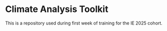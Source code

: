 # Climate Analysis Toolkit


This is a repository used during first week of training for the IE 2025 cohort.

<Insert note for collaboration>
